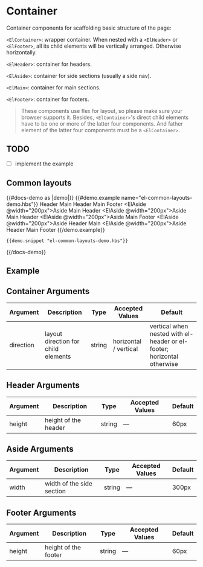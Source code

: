 <!-- markdownlint-disable MD033 -->

# Container

Container components for scaffolding basic structure of the page:

`<ElContainer>`: wrapper container. When nested with a `<ElHeader>` or `<ElFooter>`, all its child elements will be vertically arranged. Otherwise horizontally.

`<ElHeader>`: container for headers.

`<ElAside>`: container for side sections (usually a side nav).

`<ElMain>`: container for main sections.

`<ElFooter>`: container for footers.

> These components use flex for layout, so please make sure your browser supports it. Besides, `<ElContainer>`'s direct child elements have to be one or more of the latter four components. And father element of the latter four components must be a `<ElContainer>`.

## TODO

* [ ] implement the example

## Common layouts

{{#docs-demo as |demo|}}
    {{#demo.example name="el-common-layouts-demo.hbs"}}
        <ElContainer>
            <ElHeader>Header</ElHeader>
            <ElMain>Main</ElMain>
        </ElContainer>
        <ElContainer>
            <ElHeader>Header</ElHeader>
            <ElMain>Main</ElMain>
            <ElFooter>Footer</ElFooter>
        </ElContainer>
        <ElContainer>
            <ElAside @width="200px">Aside</ElAside>
            <ElMain>Main</ElMain>
        </ElContainer>
        <ElContainer>
            <ElHeader>Header</ElHeader>
            <ElContainer>
                <ElAside @width="200px">Aside</ElAside>
                <ElMain>Main</ElMain>
            </ElContainer>
        </ElContainer>
        <ElContainer>
            <ElHeader>Header</ElHeader>
            <ElContainer>
                <ElAside @width="200px">Aside</ElAside>
                <ElContainer>
                    <ElMain>Main</ElMain>
                    <ElFooter>Footer</ElFooter>
                </ElContainer>
            </ElContainer>
        </ElContainer>
        <ElContainer>
            <ElAside @width="200px">Aside</ElAside>
            <ElContainer>
                <ElHeader>Header</ElHeader>
                <ElMain>Main</ElMain>
            </ElContainer>
        </ElContainer>
        <ElContainer>
            <ElAside @width="200px">Aside</ElAside>
            <ElContainer>
                <ElHeader>Header</ElHeader>
                <ElMain>Main</ElMain>
                <ElFooter>Footer</ElFooter>
            </ElContainer>
        </ElContainer>
    {{/demo.example}}

    {{demo.snippet "el-common-layouts-demo.hbs"}}

{{/docs-demo}}

## Example

## Container Arguments

| Argument  | Description                         | Type   | Accepted Values       | Default                                                                |
| --------- | ----------------------------------- | ------ | --------------------- | ---------------------------------------------------------------------- |
| direction | layout direction for child elements | string | horizontal / vertical | vertical when nested with el-header or el-footer; horizontal otherwise |

## Header Arguments

| Argument  | Description          | Type   | Accepted Values | Default |
| --------- | -------------------- | ------ | --------------- | ------- |
| height    | height of the header | string | —               | 60px    |

## Aside Arguments

| Argument  | Description               | Type   | Accepted Values | Default |
| --------- | ------------------------- | ------ | --------------- | ------- |
| width     | width of the side section | string | —               | 300px   |

## Footer Arguments

| Argument  | Description          | Type   | Accepted Values | Default |
| --------- | -------------------- | ------ | --------------- | ------- |
| height    | height of the footer | string | —               | 60px    |
